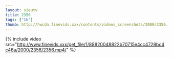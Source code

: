 ```yaml
--- 
layout: sieutv
title: 2356
tags: ["1k"]
thumb: http://hwcdn.finevids.xxx/contents/videos_screenshots/2000/2356/preview.mp4.jpg
---
```

{% include video src="http://www.finevids.xxx/get_file/1/88820048822b70715e4cc4728bc4c46a/2000/2356/2356.mp4/" %} 
